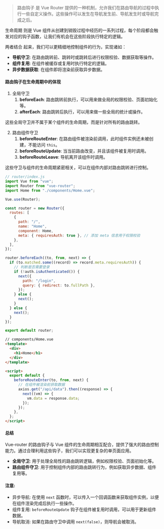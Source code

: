 > 路由钩子 是 Vue Router 提供的一种机制，允许我们在路由导航的过程中执行一些自定义操作。这些操作可以发生在导航发生前、导航发生时或导航完成之后。

生命周期 则是 Vue 组件从创建到销毁过程中经历的一系列过程，每个阶段都会触发对应的钩子函数，让我们有机会在这些阶段执行特定的逻辑。

两者结合 起来，我们可以更精细地控制组件的行为，实现诸如：

- **导航守卫**: 在路由跳转前、跳转时或跳转后进行权限校验、数据获取等操作。
- **组件复用**: 在组件被缓存或复用时执行特定的逻辑。
- **异步数据获取**: 在组件即将渲染前获取异步数据。

#### 路由钩子在生命周期中的体现

1. 全局守卫
   1. **beforeEach**: 路由跳转前执行，可以用来做全局的权限校验、页面初始化等。
   2. **afterEach**: 路由跳转后执行，可以用来做一些全局的统计或操作。

这些全局守卫并不属于某个组件的生命周期，而是针对所有的路由跳转。

2. 路由组件守卫
   1. **beforeRouteEnter**: 在路由组件被渲染前调用，此时组件实例还未被创建，不能访问 `this`。
   2. **beforeRouteUpdate**: 当当前路由改变，并且该组件被复用时调用。
   3. **beforeRouteLeave**: 导航离开该组件时调用。

这些守卫与组件的生命周期紧密相关，可以在组件内部对路由跳转进行控制。

```js
// router/index.js
import Vue from "vue";
import Router from "vue-router";
import Home from "./components/Home.vue";

Vue.use(Router);

const router = new Router({
  routes: [
    {
      path: "/",
      name: "Home",
      component: Home,
      meta: { requiresAuth: true }, // 添加 meta 信息用于权限校验
    },
  ],
});

router.beforeEach((to, from, next) => {
  if (to.matched.some((record) => record.meta.requiresAuth)) {
    // 判断是否需要登录
    if (!auth.isAuthenticated()) {
      next({
        path: "/login",
        query: { redirect: to.fullPath },
      });
    } else {
      next();
    }
  } else {
    next();
  }
});

export default router;
```

```html
// components/Home.vue
<template>
  <div>
    <h1>Home</h1>
  </div>
</template>

<script>
  export default {
    beforeRouteEnter(to, from, next) {
      // 在组件被渲染前获取数据
      axios.get("/api/data").then((response) => {
        next((vm) => {
          vm.data = response.data;
        });
      });
    },
  };
</script>
```

#### 总结

Vue-router 的路由钩子与 Vue 组件的生命周期相互配合，提供了强大的路由控制能力。通过合理利用这些钩子，我们可以实现更复杂的单页面应用。

- **全局守卫**: 用于处理全局性的路由跳转逻辑，例如权限校验、页面初始化等。
- **路由组件守卫**: 用于控制组件内部的路由跳转行为，例如获取异步数据、组件复用等。

#### 注意:

- 异步导航: 在使用 `next` 函数时，可以传入一个回调函数来获取组件实例，以便在组件渲染完成后执行一些操作。
- 组件复用: `beforeRouteUpdate` 钩子在组件被复用时调用，可以用于更新组件数据。
- 导航取消: 如果在路由守卫中调用 `next(false)`，则导航会被取消。

